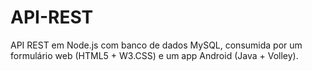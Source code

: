 # API-REST
API REST em Node.js com banco de dados MySQL, consumida por um formulário web (HTML5 + W3.CSS) e um app Android (Java + Volley).
